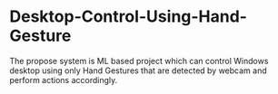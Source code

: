 # Desktop-Control-Using-Hand-Gesture
The propose system is ML based project which can control Windows desktop using only Hand Gestures that are detected by webcam and perform actions accordingly.
